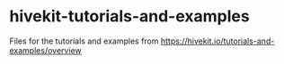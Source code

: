 # hivekit-tutorials-and-examples
Files for the tutorials and examples from https://hivekit.io/tutorials-and-examples/overview
